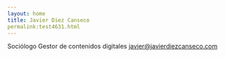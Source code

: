 ```yaml
---
layout: home
title: Javier Diez Canseco
permalink:test4631.html
---
```

Sociólogo
Gestor de contenidos digitales
javier@javierdiezcanseco.com
